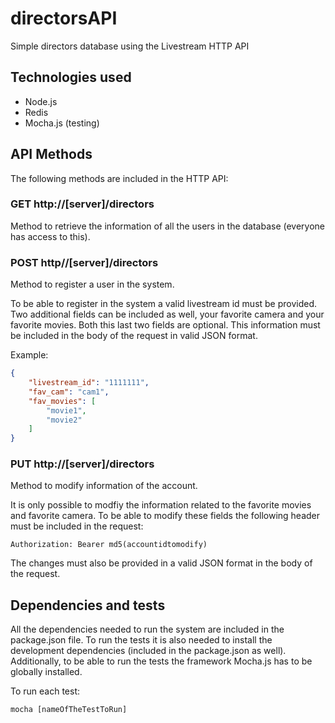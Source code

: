 # directorsAPI
Simple directors database using the Livestream HTTP API

## Technologies used
* Node.js
* Redis
* Mocha.js (testing)

## API Methods
The following methods are included in the HTTP API:

### GET http://[server]/directors
Method to retrieve the information of all the users in the database (everyone has access to this).

### POST http//[server]/directors
Method to register a user in the system.

To be able to register in the system a valid livestream id must be provided. Two additional fields can be included as well, your favorite camera and your favorite movies. Both this last two fields are optional. This information must be included in the body of the request in valid JSON format.

Example:
```json
{
    "livestream_id": "1111111",
    "fav_cam": "cam1",
    "fav_movies": [
        "movie1",
        "movie2"
    ]
}
```

### PUT http://[server]/directors
Method to modify information of the account.

It is only possible to modfiy the information related to the favorite movies and favorite camera. To be able to modify these fields the following header must be included in the request:
```
Authorization: Bearer md5(accountidtomodify)
```
The changes must also be provided in a valid JSON format in the body of the request.

## Dependencies and tests
All the dependencies needed to run the system are included in the package.json file. To run the tests it is also needed to install the development dependencies (included in the package.json as well). Additionally, to be able to run the tests the framework Mocha.js has to be globally installed.

To run each test:
```
mocha [nameOfTheTestToRun]
